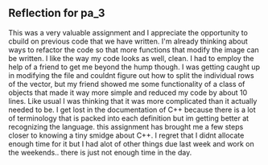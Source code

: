 ## Reflection for pa_3 
This was a very valuable assignment and I appreciate the opportunity to cbuild on previous code that we have written. I'm already thinking about ways to refactor the code so that more functions that modify the image can be written. I like the way my code looks as well, clean. I had to employ the help of a friend to get me beyond the hump though. I was getting caught up in modifying the file and couldnt figure out how to split the individual rows of the vector, but my friend showed me some functionality of a class of objects that made it way more simple and reduced my code by about 10 lines. Like usual I was thinking that it was more complicated than it actually needed to be. I get lost in the documentation of C++ because there is a lot of terminology that is packed into each definition but im getting better at recognizing the language. this assignment has brought me a few steps closer to knowing a tiny smidge about C++. I regret that I didnt allocate enough time for it but I had alot of other things due last week and work on the weekends.. there is just not enough time in the day. 